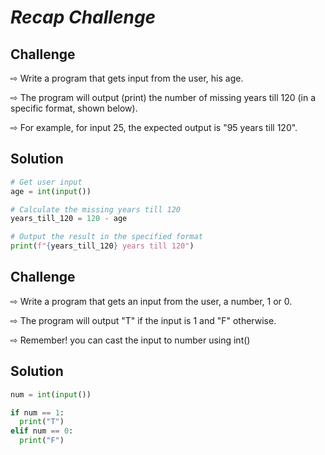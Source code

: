 
# _Recap Challenge_


## Challenge

⇨ Write a program that gets input from the user, his age.

⇨ The program will output (print) the number of missing years till 120 (in a specific format, shown below).

⇨ For example, for input 25, the expected output is "95 years till 120".

## Solution 
```py
# Get user input
age = int(input())

# Calculate the missing years till 120
years_till_120 = 120 - age

# Output the result in the specified format
print(f"{years_till_120} years till 120")
```

## Challenge

⇨ Write a program that gets an input from the user, a number, 1 or 0.

⇨ The program will output "T" if the input is 1 and "F" otherwise.

⇨ Remember! you can cast the input to number using int()

## Solution

```py
num = int(input())

if num == 1:
  print("T")
elif num == 0:
  print("F")

